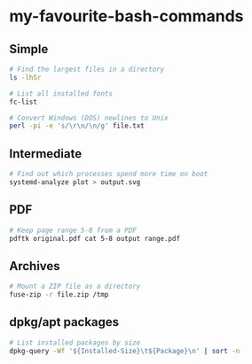 # my-favourite-bash-commands

## Simple
```bash
# Find the largest files in a directory
ls -lhSr

# List all installed fonts
fc-list

# Convert Windows (DOS) newlines to Unix
perl -pi -e 's/\r\n/\n/g' file.txt
```

## Intermediate
```bash
# Find out which processes spend more time on boot
systemd-analyze plot > output.svg
```

## PDF
```bash
# Keep page range 5-8 from a PDF
pdftk original.pdf cat 5-8 output range.pdf
```

## Archives
```bash
# Mount a ZIP file as a directory
fuse-zip -r file.zip /tmp
```

## dpkg/apt packages
```bash
# List installed packages by size
dpkg-query -Wf '${Installed-Size}\t${Package}\n' | sort -n
```
